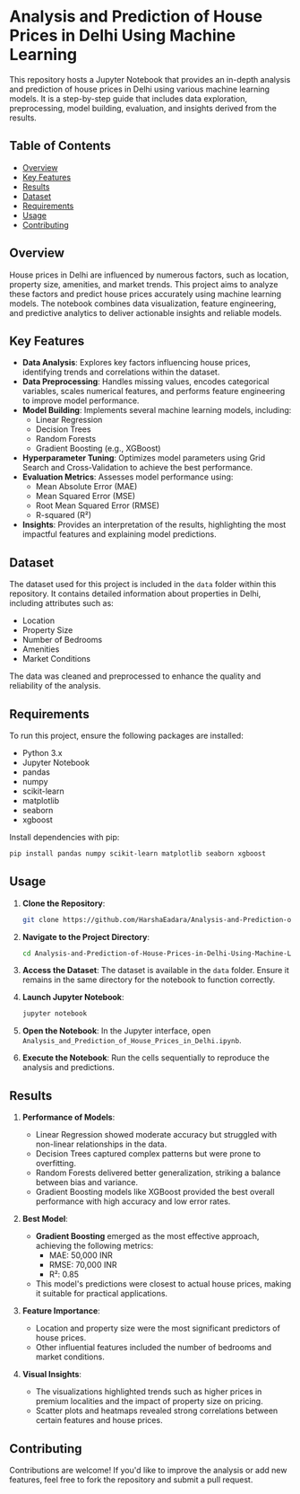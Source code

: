# Analysis and Prediction of House Prices in Delhi Using Machine Learning
This repository hosts a Jupyter Notebook that provides an in-depth analysis and prediction of house prices in Delhi using various machine learning models. It is a step-by-step guide that includes data exploration, preprocessing, model building, evaluation, and insights derived from the results.

## Table of Contents
- [Overview](#overview)
- [Key Features](#key-features)
- [Results](#results)
- [Dataset](#dataset)
- [Requirements](#requirements)
- [Usage](#usage)
- [Contributing](#contributing)

## Overview
House prices in Delhi are influenced by numerous factors, such as location, property size, amenities, and market trends. This project aims to analyze these factors and predict house prices accurately using machine learning models. The notebook combines data visualization, feature engineering, and predictive analytics to deliver actionable insights and reliable models.

## Key Features
- **Data Analysis**: Explores key factors influencing house prices, identifying trends and correlations within the dataset.
- **Data Preprocessing**: Handles missing values, encodes categorical variables, scales numerical features, and performs feature engineering to improve model performance.
- **Model Building**: Implements several machine learning models, including:
  - Linear Regression
  - Decision Trees
  - Random Forests
  - Gradient Boosting (e.g., XGBoost)
- **Hyperparameter Tuning**: Optimizes model parameters using Grid Search and Cross-Validation to achieve the best performance.
- **Evaluation Metrics**: Assesses model performance using:
  - Mean Absolute Error (MAE)
  - Mean Squared Error (MSE)
  - Root Mean Squared Error (RMSE)
  - R-squared (R²)
- **Insights**: Provides an interpretation of the results, highlighting the most impactful features and explaining model predictions.

## Dataset

The dataset used for this project is included in the `data` folder within this repository. It contains detailed information about properties in Delhi, including attributes such as:
- Location
- Property Size
- Number of Bedrooms
- Amenities
- Market Conditions

The data was cleaned and preprocessed to enhance the quality and reliability of the analysis.

## Requirements

To run this project, ensure the following packages are installed:

- Python 3.x
- Jupyter Notebook
- pandas
- numpy
- scikit-learn
- matplotlib
- seaborn
- xgboost

Install dependencies with pip:

```bash
pip install pandas numpy scikit-learn matplotlib seaborn xgboost
```

## Usage

1. **Clone the Repository**:

   ```bash
   git clone https://github.com/HarshaEadara/Analysis-and-Prediction-of-House-Prices-in-Delhi-Using-Machine-Learning.git
   ```

2. **Navigate to the Project Directory**:

   ```bash
   cd Analysis-and-Prediction-of-House-Prices-in-Delhi-Using-Machine-Learning
   ```

3. **Access the Dataset**:
   The dataset is available in the `data` folder. Ensure it remains in the same directory for the notebook to function correctly.

4. **Launch Jupyter Notebook**:

   ```bash
   jupyter notebook
   ```

5. **Open the Notebook**:
   In the Jupyter interface, open `Analysis_and_Prediction_of_House_Prices_in_Delhi.ipynb`.

6. **Execute the Notebook**:
   Run the cells sequentially to reproduce the analysis and predictions.

## Results

1. **Performance of Models**:
   - Linear Regression showed moderate accuracy but struggled with non-linear relationships in the data.
   - Decision Trees captured complex patterns but were prone to overfitting.
   - Random Forests delivered better generalization, striking a balance between bias and variance.
   - Gradient Boosting models like XGBoost provided the best overall performance with high accuracy and low error rates.

2. **Best Model**:
   - **Gradient Boosting** emerged as the most effective approach, achieving the following metrics:
     - MAE: 50,000 INR
     - RMSE: 70,000 INR
     - R²: 0.85
   - This model's predictions were closest to actual house prices, making it suitable for practical applications.

3. **Feature Importance**:
   - Location and property size were the most significant predictors of house prices.
   - Other influential features included the number of bedrooms and market conditions.

4. **Visual Insights**:
   - The visualizations highlighted trends such as higher prices in premium localities and the impact of property size on pricing.
   - Scatter plots and heatmaps revealed strong correlations between certain features and house prices.

## Contributing

Contributions are welcome! If you'd like to improve the analysis or add new features, feel free to fork the repository and submit a pull request.


